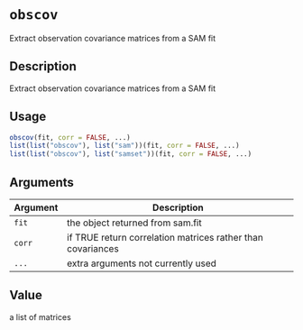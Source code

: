 # `obscov`

Extract observation covariance matrices from a SAM fit


## Description

Extract observation covariance matrices from a SAM fit


## Usage

```r
obscov(fit, corr = FALSE, ...)
list(list("obscov"), list("sam"))(fit, corr = FALSE, ...)
list(list("obscov"), list("samset"))(fit, corr = FALSE, ...)
```


## Arguments

Argument      |Description
------------- |----------------
`fit`     |     the object returned from sam.fit
`corr`     |     if TRUE return correlation matrices rather than covariances
`...`     |     extra arguments not currently used


## Value

a list of matrices


